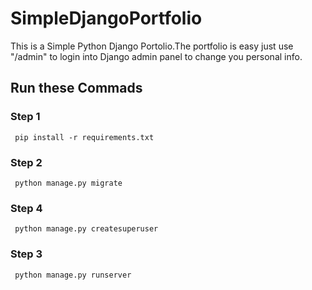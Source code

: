 # SimpleDjangoPortfolio

This is a Simple Python Django Portolio.The portfolio is easy  just use "/admin"  to login into Django admin panel to change you personal info.



## Run these Commads
### Step 1
     pip install -r requirements.txt
### Step 2
     python manage.py migrate
     
### Step 4
     python manage.py createsuperuser
        
### Step 3
     python manage.py runserver

  











